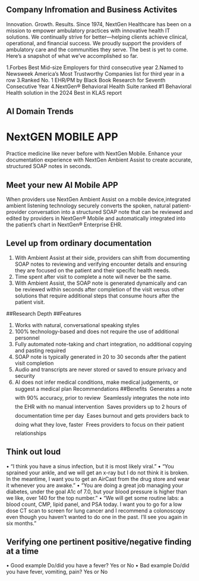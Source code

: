 ## Company Infromation and Business Activites

Innovation. Growth. Results. Since 1974, NextGen Healthcare has been on a mission to empower ambulatory practices with innovative health IT solutions. We continually strive for better—helping clients achieve clinical, operational, and financial success. We proudly support the providers of ambulatory care and the communities they serve. The best is yet to come. Here’s a snapshot of what we’ve accomplished so far.

1.Forbes Best Mid-size Employers for third consecutive year
2.Named to Newsweek America’s Most Trustworthy Companies list for third year in a row
3.Ranked No. 1 EHR/PM by Black Book Research for Seventh Consecutive Year
4.NextGen® Behavioral Health Suite ranked #1 Behavioral Health solution in the 2024 Best in KLAS report

## AI Domain Trends
# NextGEN MOBILE APP
Practice medicine like never before with NextGen Mobile. Enhance your documentation experience with NextGen Ambient Assist to create accurate, structured SOAP notes in seconds. 
## Meet your new AI Mobile APP
When providers use NextGen Ambient Assist on a mobile device,integrated ambient listening technology securely converts the spoken, natural patient-provider conversation into a structured
SOAP note that can be reviewed and edited by providers in NextGen® Mobile and automatically integrated into the patient’s chart in NextGen® Enterprise EHR.
## Level up from ordinary documentation
1. With Ambient Assist at their side, providers can shift from documenting SOAP notes to reviewing and verifying encounter details and ensuring they are focused on the patient and their
specific health needs. 
2. Time spent after visit to complete a note will never be the same.
3. With Ambient Assist, the SOAP note is generated dynamically
and can be reviewed within seconds after completion of the
visit versus other solutions that require additional steps that
consume hours after the patient visit.

##Research Depth
##Features
  1.  Works with natural, conversational speaking styles
  2. 100% technology-based and does not require the use of
additional personnel
  3. Fully automated note-taking and chart integration, no
additional copying and pasting required
 4. SOAP note is typically generated in 20 to 30 seconds after
the patient visit completion
5. Audio and transcripts are never stored or saved to ensure
privacy and security
6.  AI does not infer medical conditions, make medical
judgements, or suggest a medical plan
Recommendations
##Benefits
 Generates a note with 90% accuracy, prior to review
 Seamlessly integrates the note into the EHR with no
manual intervention
 Saves providers up to 2 hours of documentation time per day
 Eases burnout and gets providers back to doing what they
love, faster
 Frees providers to focus on their patient relationships

## Think out loud
• “I think you have a sinus infection, but it is most likely viral.”
• “You sprained your ankle, and we will get an x-ray but I do not think
it is broken. In the meantime, I want you to get an AirCast from the
drug store and wear it whenever you are awake.”
• “You are doing a great job managing your diabetes, under the
goal A1c of 7.0, but your blood pressure is higher than we like,
over 140 for the top number.”
• “We will get some routine labs: a blood count, CMP, lipid panel, and
PSA today. I want you to go for a low dose CT scan to screen for lung
cancer and I recommend a colonoscopy even though you haven’t
wanted to do one in the past. I’ll see you again in six months.”
## Verifying one pertinent positive/negative finding at a time
  • Good example
  Do/did you have a fever? Yes or No
    • Bad example
Do/did you have fever, vomiting, pain?
  Yes or No


